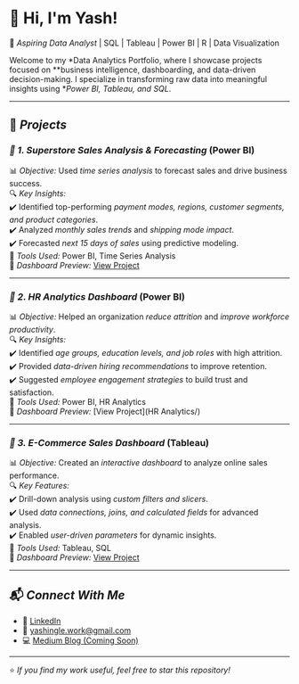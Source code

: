 # 👋 Hi, I'm Yash!  

🚀 *Aspiring Data Analyst* | SQL | Tableau | Power BI | R | Data Visualization  

Welcome to my *Data Analytics Portfolio, where I showcase projects focused on **business intelligence, dashboarding, and data-driven decision-making. I specialize in transforming raw data into meaningful insights using **Power BI, Tableau, and SQL*.  

---

## 📁 *Projects*  

### *📌 1. Superstore Sales Analysis & Forecasting* (Power BI)  
📊 *Objective:* Used *time series analysis* to forecast sales and drive business success.  
🔍 *Key Insights:*  
✔️ Identified top-performing *payment modes, regions, customer segments, and product categories*.  
✔️ Analyzed *monthly sales trends* and *shipping mode impact*.  
✔️ Forecasted *next 15 days of sales* using predictive modeling.  
📂 *Tools Used:* Power BI, Time Series Analysis  
🔗 *Dashboard Preview:* [View Project](Superstore-Sales-Analysis/)  

---

### *📌 2. HR Analytics Dashboard* (Power BI)  
📊 *Objective:* Helped an organization *reduce attrition* and *improve workforce productivity*.  
🔍 *Key Insights:*  
✔️ Identified *age groups, education levels, and job roles* with high attrition.  
✔️ Provided *data-driven hiring recommendations* to improve retention.  
✔️ Suggested *employee engagement strategies* to build trust and satisfaction.  
📂 *Tools Used:* Power BI, HR Analytics  
🔗 *Dashboard Preview:* [View Project](HR Analytics/)  

---

### *📌 3. E-Commerce Sales Dashboard* (Tableau)  
📊 *Objective:* Created an *interactive dashboard* to analyze online sales performance.  
🔍 *Key Features:*  
✔️ Drill-down analysis using *custom filters and slicers*.  
✔️ Used *data connections, joins, and calculated fields* for advanced analysis.  
✔️ Enabled *user-driven parameters* for dynamic insights.  
📂 *Tools Used:* Tableau, SQL  
🔗 *Dashboard Preview:* [View Project](E-Commerce-Sales/)  

---

## 📬 *Connect With Me*  
- 🔗 [LinkedIn](https://www.linkedin.com/in/yash-ingle-705a91302/)  
- 📧 yashingle.work@gmail.com   
- 💻 [Medium Blog (Coming Soon)](#)  

---

⭐ *If you find my work useful, feel free to star this repository!*
